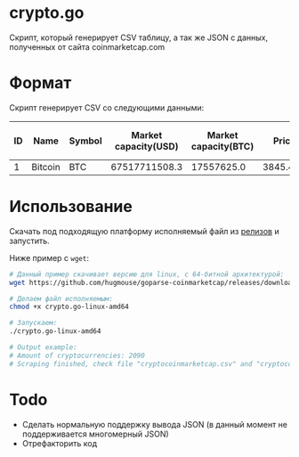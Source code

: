 # crypto.go

Скрипт, который генерирует CSV таблицу, а так же JSON с данных, полученных от сайта coinmarketcap.com

# Формат
Скрипт генерирует CSV со следующими данными:

| ID | Name    | Symbol | Market capacity(USD) | Market capacity(BTC) | Price (USD)   | Price (BTC) | Circulating Supply (USD) | Volume (USD)  | Volume (BTC)  | Change (1h) | Change (24h) | Change (7d) |
|----|---------|--------|----------------------|----------------------|---------------|-------------|--------------------------|---------------|---------------|-------------|--------------|-------------|
| 1  | Bitcoin | BTC    | 67517711508.3        | 17557625.0           | 3845.49228659 | 1.0         | 17557625.0               | 9931066155.01 | 2582891.72508 | 0.215428    | -1.03931     | 0.0473774   |

# Использование
Скачать под подходящую платформу исполняемый файл из [релизов](https://github.com/hugmouse/goparse-coinmarketcap/releases) и запустить.

Ниже пример с `wget`:

```bash
# Данный пример скачивает версию для linux, с 64-битной архитектурой: 
wget https://github.com/hugmouse/goparse-coinmarketcap/releases/download/v0.1/crypto.go-linux-amd64

# Делаем файл исполняемым:
chmod +x crypto.go-linux-amd64

# Запускаем:
./crypto.go-linux-amd64

# Output example: 
# Amount of cryptocurrencies: 2090
# Scraping finished, check file "cryptocoinmarketcap.csv" and "cryptocoinmarketcap.json" for results
```
# Todo
- Сделать нормальную поддержку вывода JSON (в данный момент не поддерживается многомерный JSON)
- Отрефакторить код
